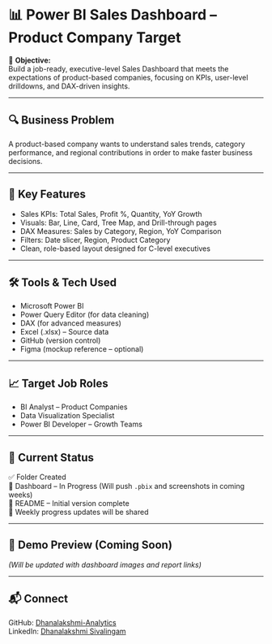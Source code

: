 # 📊 Power BI Sales Dashboard – Product Company Target

🚀 **Objective:**  
Build a job-ready, executive-level Sales Dashboard that meets the expectations of product-based companies, focusing on KPIs, user-level drilldowns, and DAX-driven insights.

---

## 🔍 Business Problem
A product-based company wants to understand sales trends, category performance, and regional contributions in order to make faster business decisions.

---

## 🧠 Key Features

- Sales KPIs: Total Sales, Profit %, Quantity, YoY Growth
- Visuals: Bar, Line, Card, Tree Map, and Drill-through pages
- DAX Measures: Sales by Category, Region, YoY Comparison
- Filters: Date slicer, Region, Product Category
- Clean, role-based layout designed for C-level executives

---

## 🛠️ Tools & Tech Used

- Microsoft Power BI
- Power Query Editor (for data cleaning)
- DAX (for advanced measures)
- Excel (.xlsx) – Source data
- GitHub (version control)
- Figma (mockup reference – optional)

---

## 📈 Target Job Roles

- BI Analyst – Product Companies  
- Data Visualization Specialist  
- Power BI Developer – Growth Teams  

---

## 📂 Current Status

✅ Folder Created  
🔄 Dashboard – In Progress (Will push `.pbix` and screenshots in coming weeks)  
📝 README – Initial version complete  
📆 Weekly progress updates will be shared

---

## 📸 Demo Preview (Coming Soon)

*(Will be updated with dashboard images and report links)*

---

## 📬 Connect

GitHub: [Dhanalakshmi-Analytics](https://github.com/Dhanalakshmi-Analytics)  
LinkedIn: [Dhanalakshmi Sivalingam](https://www.linkedin.com/in/dhanalakshmi-sivalingam-268699325/)


